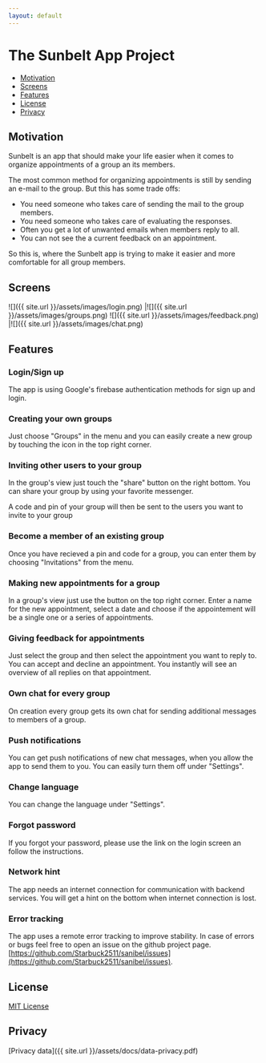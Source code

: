 ```yaml
---
layout: default
---
```


# The Sunbelt App Project

* [Motivation](#motivation)
* [Screens](#screens)
* [Features](#features)
* [License](#license)
* [Privacy](#privacy)


## [](#header-2)Motivation
Sunbelt is an app that should make your life easier when it comes to organize appointments of a group an its members.

The most common method for organizing appointments is still by sending an e-mail to the group. But this has some trade offs:

* You need someone who takes care of sending the mail to the group members.
* You need someone who takes care of evaluating the responses.
* Often you get a lot of unwanted emails when members reply to all.
* You can not see the a current feedback on an appointment.

So this is, where the Sunbelt app is trying to make it easier and more comfortable for all group members.

## Screens
![]({{ site.url }}/assets/images/login.png)    |![]({{ site.url }}/assets/images/groups.png)
![]({{ site.url }}/assets/images/feedback.png) |![]({{ site.url }}/assets/images/chat.png)

## Features

### Login/Sign up
The app is using Google's firebase authentication methods for sign up and login.

### Creating your own groups
Just choose "Groups" in the menu and you can easily create a new group by touching the icon in the top right corner.

### Inviting other users to your group
In the group's view just touch the "share" button on the right bottom. You can share your group by using your favorite messenger.

A code and pin of your group will then be sent to the users you want to invite to your group

### Become a member of an existing group
Once you have recieved a pin and code for a group, you can enter them by choosing "Invitations" from the menu.

### Making new appointments for a group
In a group's view just use the button on the top right corner. Enter a name for the new appointment, select a date and choose if the appointement will be a single one or a series of appointments.

### Giving feedback for appointments
Just select the group and then select the appointment you want to reply to. You can accept and decline an appointment. You instantly will see an overview of all replies on that appointment.

### Own chat for every group
On creation every group gets its own chat for sending additional messages to members of a group.

### Push notifications
You can get push notifications of new chat messages, when you allow the app to send them to you. You can easily turn them off under "Settings".

### Change language
You can change the language under "Settings".

### Forgot password
If you forgot your password, please use the link on the login screen an follow the instructions.

### Network hint
The app needs an internet connection for communication with backend services. You will get a hint on the bottom when internet connection is lost.

### Error tracking
The app uses a remote error tracking to improve stability. In case of errors or bugs feel free to open an issue on the github project page.
[https://github.com/Starbuck2511/sanibel/issues](https://github.com/Starbuck2511/sanibel/issues).

## License
[MIT License](https://github.com/Starbuck2511/sanibel/blob/master/LICENSE.md)

## Privacy
[Privacy data]({{ site.url }}/assets/docs/data-privacy.pdf)







